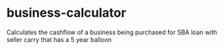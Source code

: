 # business-calculator
Calculates the cashflow of a business being purchased for SBA loan with seller carry that has a 5 year balloon

